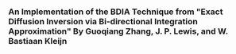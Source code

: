 ### An Implementation of the BDIA Technique from "Exact Diffusion Inversion via Bi-directional Integration Approximation" By Guoqiang Zhang, J. P. Lewis, and W. Bastiaan Kleijn
